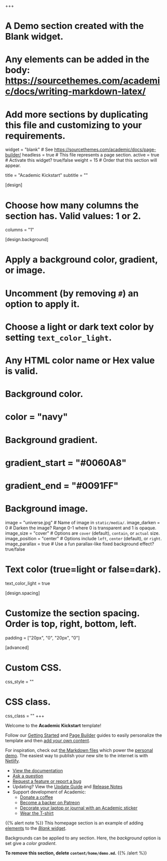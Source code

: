 +++
# A Demo section created with the Blank widget.
# Any elements can be added in the body: https://sourcethemes.com/academic/docs/writing-markdown-latex/
# Add more sections by duplicating this file and customizing to your requirements.

widget = "blank"  # See https://sourcethemes.com/academic/docs/page-builder/
headless = true  # This file represents a page section.
active = true  # Activate this widget? true/false
weight = 15  # Order that this section will appear.

title = "Academic Kickstart"
subtitle = ""

[design]
  # Choose how many columns the section has. Valid values: 1 or 2.
  columns = "1"

[design.background]
  # Apply a background color, gradient, or image.
  #   Uncomment (by removing `#`) an option to apply it.
  #   Choose a light or dark text color by setting `text_color_light`.
  #   Any HTML color name or Hex value is valid.

  # Background color.
  # color = "navy"
  
  # Background gradient.
  # gradient_start = "#0060A8"
  # gradient_end = "#0091FF"
  
  # Background image.
   image = "universe.jpg"  # Name of image in `static/media/`.
   image_darken = 0  # Darken the image? Range 0-1 where 0 is transparent and 1 is opaque.
   image_size = "cover"  #  Options are `cover` (default), `contain`, or `actual` size.
   image_position = "center"  # Options include `left`, `center` (default), or `right`.
   image_parallax = true  # Use a fun parallax-like fixed background effect? true/false
  
  # Text color (true=light or false=dark).
  text_color_light = true

[design.spacing]
  # Customize the section spacing. Order is top, right, bottom, left.
  padding = ["20px", "0", "20px", "0"]

[advanced]
 # Custom CSS. 
 css_style = ""
 
 # CSS class.
 css_class = ""
+++

Welcome to the **Academic Kickstart** template!

Follow our [Getting Started](https://sourcethemes.com/academic/docs/get-started/) and [Page Builder](https://sourcethemes.com/academic/docs/widgets/) guides to easily personalize the template and then [add your own content](https://sourcethemes.com/academic/docs/managing-content/).

For inspiration, check out [the Markdown files](https://sourcethemes.com/academic/docs/install/#demo-content) which power the [personal demo](https://academic-demo.netlify.app). The easiest way to publish your new site to the internet is with [Netlify](https://sourcethemes.com/academic/docs/deployment/).

- [View the documentation](https://sourcethemes.com/academic/docs/)
- [Ask a question](http://discuss.gohugo.io/)
- [Request a feature or report a bug](https://github.com/gcushen/hugo-academic/issues)
- Updating? View the [Update Guide](https://sourcethemes.com/academic/docs/update/) and [Release Notes](https://sourcethemes.com/academic/updates/)
- Support development of Academic:
  - [Donate a coffee](https://paypal.me/cushen)
  - [Become a backer on Patreon](https://www.patreon.com/cushen)
  - [Decorate your laptop or journal with an Academic sticker](https://www.redbubble.com/people/neutreno/works/34387919-academic)
  - [Wear the T-shirt](https://academic.threadless.com/)

{{% alert note %}}
This homepage section is an example of adding [elements](https://sourcethemes.com/academic/docs/writing-markdown-latex/) to the [*Blank* widget](https://sourcethemes.com/academic/docs/widgets/).

Backgrounds can be applied to any section. Here, the *background* option is set give a *color gradient*.

**To remove this section, delete `content/home/demo.md`.**
{{% /alert %}}
